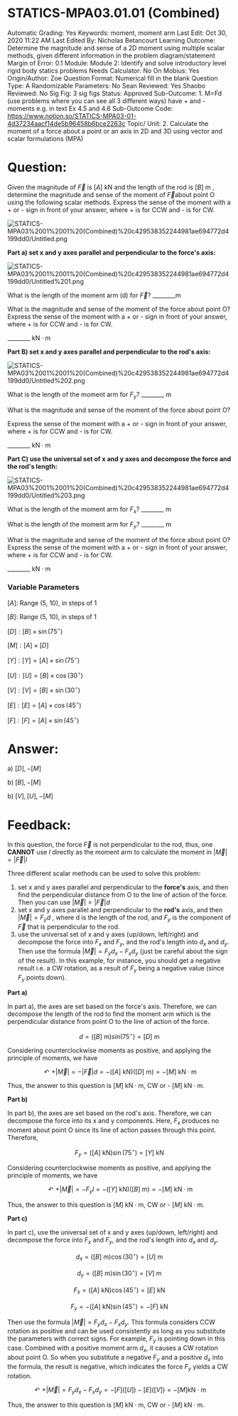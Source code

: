 # STATICS-MPA03.01.01 (Combined)

Automatic Grading: Yes
Keywords: moment, moment arm
Last Edit: Oct 30, 2020 11:22 AM
Last Edited By: Nicholas Betancourt
Learning Outcome: Determine the magnitude and sense of a 2D moment using multiple scalar methods, given different information in the problem diagram/statement
Margin of Error: 0.1
Module: Module 2: Identify and solve introductory level rigid body statics problems
Needs Calculator: No
On Mobius: Yes
Origin/Author: Zoe
Question Format: Numerical fill in the blank
Question Type: A
Randomizable Parameters: No
Sean Reviewed: Yes
Shaobo Reviewed: No
Sig Fig: 3 sig figs
Status: Approved
Sub-Outcome: 1. M=Fd  (use problems where you can see all 3 different ways) have + and - moments e.g. in text Ex 4.5 and 4.6
Sub-Outcome Code: https://www.notion.so/STATICS-MPA03-01-4d37234aacf14de5b96458b6bce2263c
Topic/ Unit: 2. Calculate the moment of a force about a point or an axis in 2D and 3D using vector and scalar formulations (MPA)

# Question:

Given the magnitude of $\overrightarrow{F}$ is $[A]$ kN and the length of the rod is $[B]$  m , determine the magnitude and sense of the moment of $\overrightarrow{F}$about point O using the following scalar methods.  Express the sense of the moment with a + or - sign in front of your answer, where + is for CCW and - is for CW.

![STATICS-MPA03%2001%2001%20(Combined)%20c429538352244981ae694772d4199dd0/Untitled.png](STATICS-MPA03%2001%2001%20(Combined)%20c429538352244981ae694772d4199dd0/Untitled.png)

**Part a) set x and y axes parallel and perpendicular to the force's axis:**

![STATICS-MPA03%2001%2001%20(Combined)%20c429538352244981ae694772d4199dd0/Untitled%201.png](STATICS-MPA03%2001%2001%20(Combined)%20c429538352244981ae694772d4199dd0/Untitled%201.png)

What is the length of the moment arm (d) for $\overrightarrow{F}$?  ________$\text{m}$

What is the magnitude and sense of the moment of the force about point O?  Express the sense of the moment with a + or - sign in front of your answer, where + is for CCW and - is for CW.

 ________ $\text{kN}\cdot\text{m}$  

**Part B) set x and y axes parallel and perpendicular to the rod's axis:**

![STATICS-MPA03%2001%2001%20(Combined)%20c429538352244981ae694772d4199dd0/Untitled%202.png](STATICS-MPA03%2001%2001%20(Combined)%20c429538352244981ae694772d4199dd0/Untitled%202.png)

What is the length of the moment arm for $F_{y}$?  ________ m

What is the magnitude and sense of the moment of the force about point O?

Express the sense of the moment with a + or - sign in front of your answer, where + is for CCW and - is for CW.

 ________ $\text{kN}\cdot\text{m}$ 

**Part C) use the universal set of x and y axes and decompose the force and the rod's length:**

![STATICS-MPA03%2001%2001%20(Combined)%20c429538352244981ae694772d4199dd0/Untitled%203.png](STATICS-MPA03%2001%2001%20(Combined)%20c429538352244981ae694772d4199dd0/Untitled%203.png)

What is the length of the moment arm for $F_x$?  ________ m

What is the length of the moment arm for $F_y$?  ________ m

What is the magnitude and sense of the moment of the force about point O? Express the sense of the moment with a + or - sign in front of your answer, where + is for CCW and - is for CW.

 ________ $\text{kN}\cdot\text{m}$  

### Variable Parameters

$[A]:$ Range (5, 10), in steps of 1

$[B]:$ Range (5, 10), in steps of 1

$[D]: [B]\times\sin(75^\circ)$

$[M]: [A]\times [D]$

$[Y]: [Y]= [A]\times\sin(75^\circ)$

$[U]: [U]= [B]\times\cos(30^\circ)$

$[V]: [V]= [B]\times\sin(30^\circ)$

$[E]: [E]= [A]\times\cos(45^\circ)$

$[F]: [F]= [A]\times\sin(45^\circ)$

  

# Answer:

a) $[D], -[M]$

b) $[B], -[M]$

b) $[V],[U], -[M]$

# Feedback:

In this question, the force $\overrightarrow{F}$ is not perpendicular to the rod, thus, one **CANNOT** use $l$ directly as the moment arm to calculate the moment in $|\overrightarrow{M}|=|\overrightarrow{F}| l$

Three different scalar methods can be used to solve this problem:

1. set x and y axes parallel and perpendicular to the **force's** axis, and then find the perpendicular distance from O to the line of action of the force.  Then you can use $|\overrightarrow{M}|=|\overrightarrow{F}| d$  
2. set x and y axes parallel and perpendicular to the **rod's** axis, and then $|\overrightarrow{M}|= F_yd$ , where d is the length of the rod, and $F_y$ is the component of $\overrightarrow{F}$ that is perpendicular to the rod.
3. use the universal set of x and y axes (up/down, left/right) and decompose the force into $F_x$ and $F_y$, and the rod's length into $d_x$ and $d_y$.  Then use the formula $|\overrightarrow{M}|=F_yd_x-F_xd_y$  (just be careful about the sign of the result).  In this example, for instance, you should get a negative result i.e. a CW rotation, as a result of $F_y$ being a negative value (since $F_y$ points down).

**Part a)**

In part a), the axes are set based on the force's axis. Therefore, we can decompose the length of the rod to find the moment arm which is the perpendicular distance from point O to the line of action of the force.

$$d=([B]~\text{m})sin(75^\circ)=[D]~\text{m}$$

Considering counterclockwise moments as positive, and applying the principle of moments, we have

$$\curvearrowleft+|\overrightarrow{M}|=-|\overrightarrow{F}| d=-([A]~\text{kN})([D]~\text{m})=-[M]~\text{kN}\cdot\text{m} $$

Thus, the answer to this question is $[M]~\text{kN}\cdot\text{m}$, CW or -  $[M]~\text{kN}\cdot\text{m}$.

**Part b)**

In part b), the axes are set based on the rod's axis. Therefore, we can decompose the force into its x and y components. Here, $F_x$ produces no moment about point O since its line of action passes through this point. Therefore,

$$F_y=([A] ~\text{kN})\sin(75^\circ)=[Y]~\text{kN}$$

Considering counterclockwise moments as positive, and applying the principle of moments, we have

$$\curvearrowleft+|\overrightarrow{M}|=-F_y l=-([Y]~\text{kN})([B]~\text{m})=-[M]~\text{kN}\cdot\text{m} $$

Thus, the answer to this question is $[M]~\text{kN}\cdot\text{m}$, CW or -  $[M]~\text{kN}\cdot\text{m}$.

**Part c)**

In part c), use the universal set of x and y axes (up/down, left/right) and decompose the force into $F_x$ and $F_y$, and the rod's length into $d_x$ and $d_y$.  

$$d_x=([B]~\text{m})\cos(30^\circ)=[U]~\text{m}$$

$$d_y=([B]~\text{m})\sin(30^\circ)=[V]~\text{m}$$

$$F_x=([A]~\text{kN})\cos(45^\circ)=[E]~\text{kN}$$

$$F_y=-([A]~\text{kN})\sin(45^\circ)=-[F]~\text{kN}$$

Then use the formula $|\overrightarrow{M}|=F_yd_x-F_xd_y$. This formula considers CCW rotation as positive and can be used consistently as long as you substitute the parameters with correct signs. For example, $F_y$  is pointing down in this case. Combined with a positive moment arm $d_x$, it causes a CW rotation about point O. So when you substitute a negative $F_y$ and a positive $d_x$ into the formula, the result is negative, which indicates the force $F_y$ yields a CW rotation. 

$$\curvearrowleft+|\overrightarrow{M}|=F_y d_x-F_xd_y= -[F]([U])-[E]([V])=-[M]\text{kN}\cdot\text{m}$$

Thus, the answer to this question is $[M]~\text{kN}\cdot\text{m}$, CW or -  $[M]~\text{kN}\cdot\text{m}$.